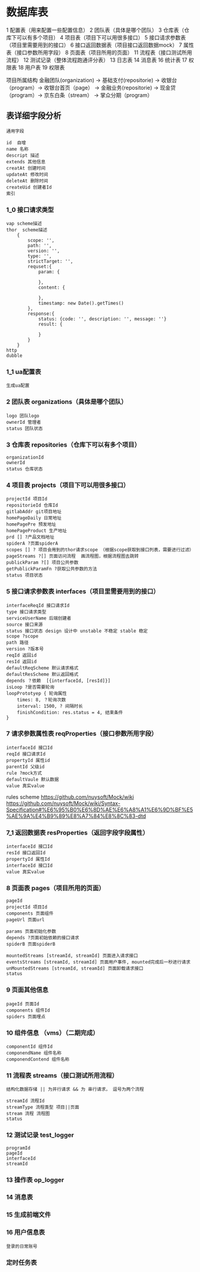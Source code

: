 # 数据库表
1 配置表（用来配置一些配置信息）
2 团队表（具体是哪个团队）
3 仓库表（仓库下可以有多个项目）
4 项目表（项目下可以用很多接口）
5 接口请求参数表（项目里需要用到的接口）
6 接口返回数据表（项目接口返回数据mock）
7 属性表（接口参数所用字段）
8 页面表（项目所用的页面）
11 流程表（接口测试所用流程）
12 测试记录（整体流程跑通评分表）
13 日志表
14 消息表
16 统计表
17 权限表
18 用户表
19 权限表


项目所属结构
    金融团队(organization) -> 基础支付(repositorie) -> 收银台（program）-> 收银台首页（page）
                          -> 金融业务(repositorie) -> 现金贷（program）-> 京东白条（stream）
                                                  -> 掌众分期（program）
## 表详细字段分析
    
    通用字段

    id  自增
    name 名称
    descript 描述
    extends 其他信息
    creatAt 创建时间
    updateAt 修改时间
    deleteAt 删除时间
    createUid 创建者Id
    索引

### 1_0 接口请求类型
    vap scheme描述
    thor  scheme描述
        {
            scope: '',
            path: '',
            version: '',
            type: '',
            strictTarget: '',
            requset:{
                param: {

                },
                content: {

                },
                timestamp: new Date().getTimes()
            },
            response:{
                status: {code: '', description: '', message: ''}
                result: {

                }
            }
        }
    http
    dubble 

### 1_1 ua配置表
    生成ua配置

### 2 团队表 organizations（具体是哪个团队）
    logo 团队logo
    ownerId 管理者
    status 团队状态

### 3 仓库表 repositories（仓库下可以有多个项目）
    organizationId
    ownerId
    status 仓库状态

### 4 项目表 projects（项目下可以用很多接口）
    projectId 项目Id
    repositorieId 仓库Id
    gitlabAddr git项目地址
    homePageDaily 日常地址
    homePagePre 预发地址
    homePageProduct 生产地址
    prd [] ?产品文档地址
    spiderA ?页面spiderA
    scopes [] ? 项目会用到的thor请求scope （根据scope获取到接口列表，需要进行过滤）
    pageStreams ?[] 页面访问流程  画流程图，根据流程图去跳转
    publickParam ?[] 项目公共参数
    getPublickParamFn ?获取公共参数的方法
    status 项目状态

### 5 接口请求参数表 interfaces（项目里需要用到的接口）
    interfaceReqId 接口请求Id
    type 接口请求类型
    serviceUserName 后端创建者
    source 接口来源
    status 接口状态 design 设计中 unstable 不稳定 stable 稳定
    scope ?scope
    path 路径
    version ?版本号
    reqId 返回id
    resId 返回id 
    defaultReqScheme 默认请求格式
    defaultResScheme 默认返回格式
    depends ？依赖  [{interfaceId, [resId]}]
    isLoop ?是否需要轮询 
    loopPrototyep { 轮询属性
        times: 8, ？轮询次数
        interval: 1500, ? 间隔时长
        finishCondition: res.status = 4, 结束条件
    }

### 7 请求参数属性表 reqProperties（接口参数所用字段）
    interfaceId 接口Id
    reqId 接口请求Id
    propertyId 属性id
    parentId 父级id
    rule ?mock方式
    defaultVaule 默认数据
    value 真实value

rules scheme https://github.com/nuysoft/Mock/wiki 
             https://github.com/nuysoft/Mock/wiki/Syntax-Specification#%E6%95%B0%E6%8D%AE%E6%A8%A1%E6%9D%BF%E5%AE%9A%E4%B9%89%E8%A7%84%E8%8C%83-dtd

### 7_1 返回数据表 resProperties（返回字段字段属性）
    interfaceId 接口Id
    resId 接口返回Id
    propertyId 属性Id
    interfaceId 接口Id
    value 真实value

### 8 页面表 pages（项目所用的页面）
    pageId 
    projectId 项目Id
    components 页面组件
    pageUrl 页面url

    params 页面初始化参数
    depends ?页面初始依赖的接口请求
    spiderB 页面spiderB
    
    mountedStreams [streamId, streamId] 页面进入请求接口
    eventsStreams [streamId, streamId] 页面用户事件, mounted完成后一秒进行请求
    unMountedStreams [streamId, streamId] 页面卸载请求接口 
    status

### 9 页面其他信息
    pageId 页面Id
    components 组件Id
    spiders 页面埋点
    

### 10 组件信息 （vms）（二期完成）
    componentId 组件Id
    componendName 组件名称
    componendContend 组件名称

### 11 流程表 streams（接口测试所用流程）
    结构化数据存储 || 为并行请求 && 为 串行请求， 逗号为两个流程
    
    streamId 流程Id 
    streamType 流程类型 项目||页面
    stream 流程 流程图
    status

### 12 测试记录 test_logger
    programId 
    pageId
    interfaceId
    streamId
    
### 13 操作表 op_logger
    
### 14 消息表

### 15 生成前端文件
    
### 16 用户信息表
    登录的日常账号

### 定时任务表




